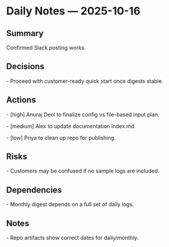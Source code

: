 ﻿# Daily Notes — 2025-10-16



## Summary

Confirmed Slack posting works.



## Decisions

\- Proceed with customer-ready quick start once digests stable.



## Actions

\- [high] Anuraj Deol to finalize config vs file-based input plan.

\- [medium] Alex to update documentation index.md.

\- [low] Priya to clean up repo for publishing.



## Risks

\- Customers may be confused if no sample logs are included.



## Dependencies

\- Monthly digest depends on a full set of daily logs.



## Notes

\- Repo artifacts show correct dates for daily/monthly.





